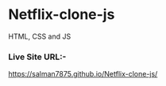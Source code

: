 # Netflix-clone-js
HTML, CSS and JS

### Live Site URL:-
 https://salman7875.github.io/Netflix-clone-js/
